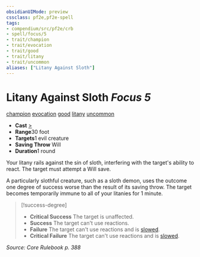```yaml
---
obsidianUIMode: preview
cssclass: pf2e,pf2e-spell
tags:
- compendium/src/pf2e/crb
- spell/focus/5
- trait/champion
- trait/evocation
- trait/good
- trait/litany
- trait/uncommon
aliases: ["Litany Against Sloth"]
---
```

# Litany Against Sloth *Focus 5*   
[champion](../../rules/traits/champion.md)  [evocation](../../rules/traits/evocation.md)  [good](../../rules/traits/good.md)  [litany](../../rules/traits/litany.md)  [uncommon](../../rules/traits/uncommon.md)  

- **Cast** [>](../../rules/core-rulebook/chapter-9-playing-the-game.md#Actions "Single Action") 
- **Range**30 foot
- **Targets**1 evil creature
- **Saving Throw** Will
- **Duration**1 round

Your litany rails against the sin of sloth, interfering with the target's ability to react. The target must attempt a Will save.

A particularly slothful creature, such as a sloth demon, uses the outcome one degree of success worse than the result of its saving throw. The target becomes temporarily immune to all of your litanies for 1 minute.

> [!success-degree] 
> - **Critical Success** The target is unaffected.
> - **Success** The target can't use reactions.
> - **Failure** The target can't use reactions and is [slowed](../../rules/conditions.md#Slowed).
> - **Critical Failure** The target can't use reactions and is [slowed](../../rules/conditions.md#Slowed).

*Source: Core Rulebook p. 388*